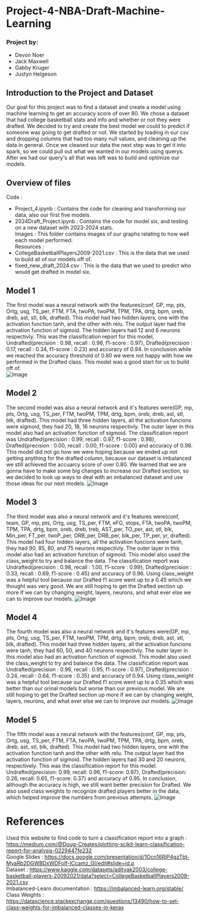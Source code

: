 # Project-4-NBA-Draft-Machine-Learning

### Project by:
* Devon Noer
* Jack Maxwell
* Gabby Kruger
* Justyn Helgeson


## Introduction to the Project and Dataset
Our goal for this project was to find a dataset and create a model using machine learning to get an accuracy score of over 80. We chose a dataset that had college basketball stats and info and whether or not they were drafted. We decided to try and create the best model we could to predict if someone was going to get drafted or not. We started by loading in our csv and dropping columns that had too many null values, and cleaning up the data in general. Once we cleaned our data the next step was to get it into spark, so we could pull out what we wanted in our models using querys. After we had our query's all that was left was to build and optimize our models.

## Overview of files
Code :<br>
- Project_4.ipynb : Contains the code for cleaning and transforming our data, also our first five models. <br>
- 2024Draft_Project.ipynb : Contains the code for model six, and testing on a new dataset with 2023-2024 stats.<br>
Images : This folder contains images of our graphs relating to how well each model performed.<br>
Resources :<br>
- CollegeBasketballPlayers2009-2021.csv : This is the data that we used to build all of our models off of.<br>
- fixed_new_draft_2024.csv : This is the data that we used to predict who would get drafted in model six.<br>

## Model 1
The first model was a neural network with the features(conf, GP, mp, pts, Ortg, usg, TS_per, FTM, FTA, twoPA, twoPM, TPM, TPA, drtg, bpm, oreb, dreb, ast, stl, blk, drafted). This model had two hidden layers, one with the activation function tanh, and the other with relu. The output layer had the activation function of sigmoid. The hidden layers had 12 and 6 neurons respectivly. This was the classification report for this model, Undrafted{precision : 0.98, recall : 0.96, f1-score : 0.97}, Drafted{precision : 0.17, recall : 0.34, f1-score : 0.23} and accuracy of 0.94. In conclusion while we reached the accuracy threshold of 0.80 we were not happy with how we performed in the Drafted class. This model was a good start for us to build off of.  
![Image](Images/Model_1_Graph.png)
## Model 2
The second model was also a neural network and it's features were(GP, mp, pts, Ortg, usg, TS_per, FTM, twoPM, TPM, drtg, bpm, oreb, dreb, ast, stl, blk, drafted). This model had three hidden layers, all the activation funcions were sigmoid, they had 20, 18, 16 neurons respectivly. The outer layer in this model also had an activation function of sigmoid. The classification report was Undrafted{precision : 0.99, recall : 0.97, f1-score : 0.98}, Drafted{precision : 0.00, recall : 0.00, f1-score : 0.00} and accuracy of 0.98. This model did not go how we were hoping because we ended up not getting anything for the drafted column, because our dataset is imbalanced we still achieved the accuarcy score of over 0.80. We learned that we are gonna have to make some big changes to increase our Drafted section, so we decided to look up ways to deal with an imbalanced dataset and use those ideas for our next models.
![Image](Images/Model_2_Graph.png)
## Model 3
The third model was also a neural network and it's features were(conf, team, GP, mp, pts, Ortg, usg, TS_per, FTM, eFG, stops, FTA, twoPA, twoPM, TPM, TPA, drtg, bpm, oreb, dreb, treb, AST_per, TO_per, ast, stl, blk, Min_per, FT_per, twoP_per, ORB_per, DRB_per, blk_per, TP_per, yr, drafted). This model had four hidden layers, all the activation funcions were tanh, they had 90, 85, 80, and 75 neurons respectivly. The outer layer in this model also had an activation function of sigmoid. This model also used the class_weight to try and balance the data. The classification report was Undrafted{precision : 0.98, recall : 1.00, f1-score : 0.99}, Drafted{precision : 0.33, recall : 0.69, f1-score : 0.45} and accuracy of 0.96. Using class_weight was a helpful tool because our Drafted f1 score went up to a 0.45 which we thought was very good. We are still hoping to get the Drafted section up more if we can by changing weight, layers, neurons, and what ever else we can to improve our models.
![Image](Images/Model_3_Graph.png)
## Model 4
The fourth model was also a neural network and it's features were(GP, mp, pts, Ortg, usg, TS_per, FTM, twoPM, TPM, drtg, bpm, oreb, dreb, ast, stl, blk, drafted). This model had three hidden layers, all the activation funcions were tanh, they had 60, 50, and 40 neurons respectivly. The outer layer in this model also had an activation function of sigmoid. This model also used the class_weight to try and balance the data. The classification report was Undrafted{precision : 0.99, recall : 0.95, f1-score : 0.97}, Drafted{precision : 0.24, recall : 0.64, f1-score : 0.35} and accuracy of 0.94. Using class_weight was a helpful tool because our Drafted f1 score went up to a 0.35 which was better than our orinal models but worse than our previous model. We are still hoping to get the Drafted section up more if we can by changing weight, layers, neurons, and what ever else we can to improve our models.
![Image](Images/Model_4_Graph.png)
## Model 5
The fifth model was a neural network with the features(conf, GP, mp, pts, Ortg, usg, TS_per, FTM, FTA, twoPA, twoPM, TPM, TPA, drtg, bpm, oreb, dreb, ast, stl, blk, drafted). This model had two hidden layers, one with the activation function tanh and the other with relu. The output layer had the activation function of sigmoid. The hidden layers had 30 and 20 neurons, respectively. This was the classification report for this model.
Undrafted{precision: 0.99, recall: 0.96, f1-score: 0.97}, Drafted{precision: 0.26, recall: 0.65, f1-score: 0.37} and accuracy of 0.95. In conclusion, although the accuracy is high, we still want better precision for Drafted. We also used class weights to recognize drafted players better in the data, which helped improve the numbers from previous attempts.
![Image](Images/Model_5_Graph.png)

# References
Used this website to find code to turn a classification report into a graph : https://medium.com/@Doug-Creates/plotting-scikit-learn-classification-report-for-analysis-0229447fe232 <br>
Google Slides : https://docs.google.com/presentation/d/1Ocn16RjP4gzTbt-MyaRb2DGWBDxWDFoIf-ICcamz_GI/edit#slide=id.p <br>
Dataset : https://www.kaggle.com/datasets/adityak2003/college-basketball-players-20092021/data?select=CollegeBasketballPlayers2009-2021.csv <br>
Imbalanced-Learn documentation : https://imbalanced-learn.org/stable/ <br>
Class Weights : https://datascience.stackexchange.com/questions/13490/how-to-set-class-weights-for-imbalanced-classes-in-keras
